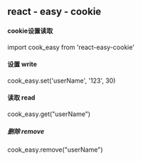 ## react - easy - cookie

#### cookie设置读取

import cook_easy from 'react-easy-cookie'

#### 设置 write

cook_easy.set('userName', '123', 30)

#### 读取 read

cook_easy.get("userName")

##### 删除 remove

cook_easy.remove("userName")
